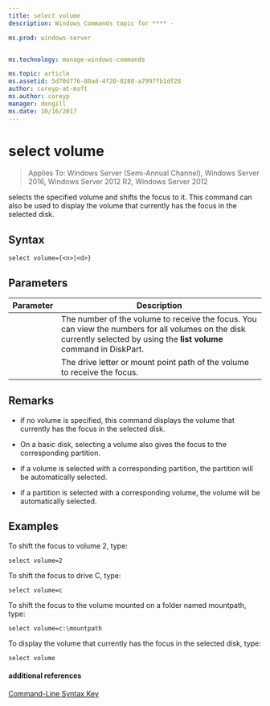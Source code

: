 ```yaml
---
title: select volume
description: Windows Commands topic for **** - 

ms.prod: windows-server


ms.technology: manage-windows-commands

ms.topic: article
ms.assetid: 5d70d776-80ad-4f20-8288-a7997fb1df28
author: coreyp-at-msft
ms.author: coreyp
manager: dongill
ms.date: 10/16/2017
---
```

# select volume

>Applies To: Windows Server (Semi-Annual Channel), Windows Server 2016, Windows Server 2012 R2, Windows Server 2012

selects the specified volume and shifts the focus to it. This command can also be used to display the volume that currently has the focus in the selected disk.  
  
  
  
## Syntax  
  
```  
select volume={<n>|<d>}  
```  
  
## Parameters  
  
| Parameter |                                                                               Description                                                                                |
|-----------|--------------------------------------------------------------------------------------------------------------------------------------------------------------------------|
|    <n>    | The number of the volume to receive the focus. You can view the numbers for all volumes on the disk currently selected by using the **list volume** command in DiskPart. |
|    <d>    |                                                 The drive letter or mount point path of the volume to receive the focus.                                                 |
  
## Remarks  
  
-   if no volume is specified, this command displays the volume that currently has the focus in the selected disk.  
  
-   On a basic disk, selecting a volume also gives the focus to the corresponding partition.  
  
-   if a volume is selected with a corresponding partition, the partition will be automatically selected.  
  
-   if a partition is selected with a corresponding volume, the volume will be automatically selected.  
  
## <a name=BKMK_examples></a>Examples  
To shift the focus to volume 2, type:  
  
```  
select volume=2  
```  
  
To shift the focus to drive C, type:  
  
```  
select volume=c  
```  
  
To shift the focus to the volume mounted on a folder named mountpath, type:  
  
```  
select volume=c:\mountpath  
```  
  
To display the volume that currently has the focus in the selected disk, type:  
  
```  
select volume  
```  
  
#### additional references  
[Command-Line Syntax Key](command-line-syntax-key.md)  
  

  

